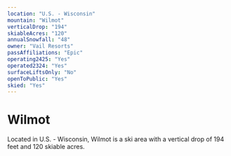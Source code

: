 ```yaml
---
location: "U.S. - Wisconsin"
mountain: "Wilmot"
verticalDrop: "194"
skiableAcres: "120"
annualSnowfall: "48"
owner: "Vail Resorts"
passAffiliations: "Epic"
operating2425: "Yes"
operated2324: "Yes"
surfaceLiftsOnly: "No"
openToPublic: "Yes"
skied: "Yes"
---
```


# Wilmot

Located in U.S. - Wisconsin, Wilmot is a ski area with a vertical drop of 194 feet and 120 skiable acres.